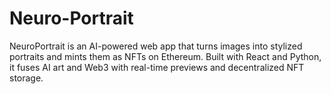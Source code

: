 # Neuro-Portrait
NeuroPortrait is an AI-powered web app that turns images into stylized portraits and mints them as NFTs on Ethereum. Built with React and Python, it fuses AI art and Web3 with real-time previews and decentralized NFT storage.
